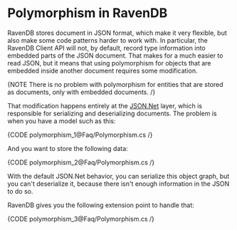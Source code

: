 # Polymorphism in RavenDB

RavenDB stores document in JSON format, which make it very flexible, but also make some code patterns harder to work with. In particular, the RavenDB Client API will not, by default, record type information into embedded parts of the JSON document. That makes for a much easier to read JSON, but it means that using polymorphism for objects that are embedded inside another document requires some modification.

{NOTE There is no problem with polymorphism for entities that are stored as documents, only with embedded documents. /}

That modification happens entirely at the [JSON.Net](https://www.newtonsoft.com/json) layer, which is responsible for serializing and deserializing documents. The problem is when you have a model such as this:

{CODE polymorphism_1@Faq/Polymorphism.cs /}

And you want to store the following data:

{CODE polymorphism_2@Faq/Polymorphism.cs /}

With the default JSON.Net behavior, you can serialize this object graph, but you can't deserialize it, because there isn't enough information in the JSON to do so.

RavenDB gives you the following extension point to handle that:

{CODE polymorphism_3@Faq/Polymorphism.cs /}
